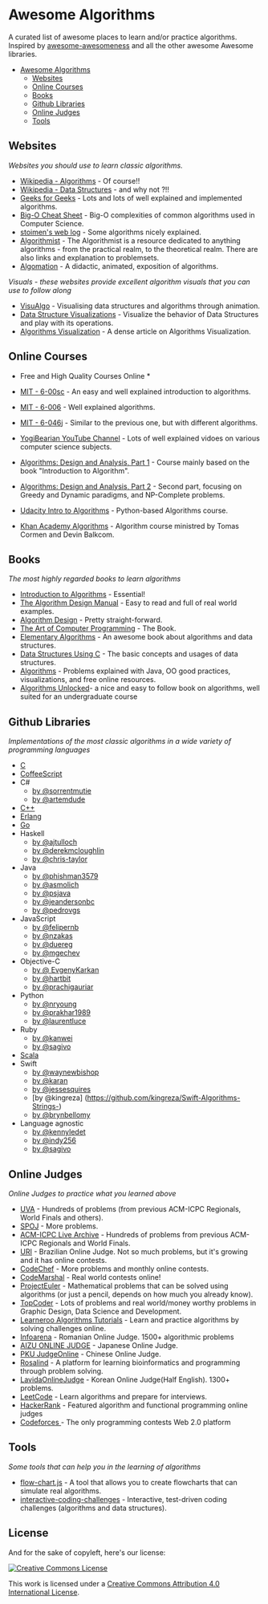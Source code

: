 # Awesome Algorithms

A curated list of awesome places to learn and/or practice algorithms.
Inspired by [awesome-awesomeness](https://github.com/bayandin/awesome-awesomeness) and all the other awesome Awesome libraries.

- [Awesome Algorithms](#awesome-algorithms)
    - [Websites](#websites)
    - [Online Courses](#online-courses)
    - [Books](#books)
    - [Github Libraries](#github-libraries)
    - [Online Judges](#online-judges)
    - [Tools](#tools)

## Websites

_Websites you should use to learn classic algorithms._

* [Wikipedia - Algorithms](http://en.wikipedia.org/wiki/List_of_algorithms) - Of course!!
* [Wikipedia - Data Structures](http://en.wikipedia.org/wiki/List_of_data_structures) - and why not ?!!
* [Geeks for Geeks](http://www.geeksforgeeks.org/fundamentals-of-algorithms/) -
    Lots and lots of well explained and implemented algorithms.
* [Big-O Cheat Sheet](http://bigocheatsheet.com/) - Big-O complexities of common algorithms used in Computer Science.
* [stoimen's web log](http://www.stoimen.com/blog/) - Some algorithms nicely explained.
* [Algorithmist](http://www.algorithmist.com/index.php/Main_Page) - The Algorithmist is a resource dedicated to anything algorithms - from the practical realm, to the theoretical realm. There are also links and explanation to problemsets.
* [Algomation](http://www.algomation.com/) - A didactic, animated, exposition of algorithms.

_Visuals - these websites provide excellent algorithm visuals that you can use to follow along_

* [VisuAlgo](http://www.comp.nus.edu.sg/~stevenha/visualization/index.html) - Visualising data structures and algorithms through animation.
* [Data Structure Visualizations](http://www.cs.usfca.edu/~galles/visualization/Algorithms.html) - Visualize the behavior of Data Structures and play with its operations.
* [Algorithms Visualization](http://bost.ocks.org/mike/algorithms/) - A dense article on Algorithms Visualization.

## Online Courses

* Free and High Quality Courses Online *

* [MIT - 6-00sc](http://ocw.mit.edu/courses/electrical-engineering-and-computer-science/6-00sc-introduction-to-computer-science-and-programming-spring-2011/index.htm) -
    An easy and well explained introduction to algorithms.
* [MIT - 6-006](http://ocw.mit.edu/courses/electrical-engineering-and-computer-science/6-006-introduction-to-algorithms-fall-2011/lecture-videos/) -
    Well explained algorithms.
* [MIT - 6-046j](http://ocw.mit.edu/courses/electrical-engineering-and-computer-science/6-046j-introduction-to-algorithms-sma-5503-fall-2005/video-lectures/) -
    Similar to the previous one, but with different algorithms.
* [YogiBearian YouTube Channel](http://www.youtube.com/channel/UCv3Kd0guxD5KWQtP---9D6g) - Lots of well explained vidoes on various computer science subjects.
* [Algorithms: Design and Analysis, Part 1](https://www.coursera.org/course/algo) - Course mainly based on the book "Introduction to Algorithm".
* [Algorithms: Design and Analysis, Part 2](https://www.coursera.org/course/algo2) - Second part, focusing on Greedy and Dynamic paradigms, and NP-Complete problems.
* [Udacity Intro to Algorithms](https://www.udacity.com/course/cs215) - Python-based Algorithms course.
* [Khan Academy Algorithms](https://www.khanacademy.org/computing/computer-science/algorithms) - Algorithm course ministred by Tomas Cormen and Devin Balkcom. 

## Books

*The most highly regarded books to learn algorithms*

* [Introduction to Algorithms](http://mitpress.mit.edu/books/introduction-algorithms) - Essential!
* [The Algorithm Design Manual](http://www.algorist.com/) - Easy to read and full of real world examples.
* [Algorithm Design](http://www.aw-bc.com/info/kleinberg/) - Pretty straight-forward.
* [The Art of Computer Programming](http://www-cs-faculty.stanford.edu/~uno/taocp.html) - The Book.
* [Elementary Algorithms](https://github.com/liuxinyu95/AlgoXY) - An awesome book about algorithms and data structures.
* [Data Structures Using C](http://www.amazon.com/Data-Structures-Using-Aaron-Tenenbaum/dp/0131997467) - The basic concepts and usages of data structures.
* [Algorithms](http://algs4.cs.princeton.edu/home/) - Problems explained with Java, OO good practices, visualizations, and free online resources.
* [Algorithms Unlocked](http://www.amazon.com/Algorithms-Unlocked-Thomas-H-Cormen/dp/0262518805)- a nice and easy to follow book on algorithms, well suited for an undergraduate course

## Github Libraries

*Implementations of the most classic algorithms in a wide variety of programming languages*

* [C](https://github.com/fragglet/c-algorithms)
* [CoffeeScript](https://github.com/BrunoRB/algorithms.coffee)
* C#
    * [by @sorrentmutie](https://github.com/sorrentmutie/ClassicAlgorithms)
    * [by @artemdude](https://github.com/artemdude/classic-algorithms)
* [C++](https://github.com/xtaci/algorithms)
* [Erlang](https://github.com/aggelgian/erlang-algorithms)
* [Go](https://github.com/arnauddri/algorithms)
* Haskell
	* [by @ajtulloch](https://github.com/ajtulloch/haskell-ml)
    * [by @derekmcloughlin](https://github.com/derekmcloughlin/pearls)
    * [by @chris-taylor](https://github.com/chris-taylor/aima-haskell)
* Java
    * [by @phishman3579](https://github.com/phishman3579/java-algorithms-implementation)
    * [by @asmolich](https://github.com/asmolich/algorithms)
    * [by @psjava](https://github.com/psjava/psjava)
    * [by @jeandersonbc](https://github.com/jeandersonbc/algorithms-and-ds)
    * [by @pedrovgs](https://github.com/pedrovgs/Algorithms)
* JavaScript
    * [by @felipernb](https://github.com/felipernb/algorithms.js)
    * [by @nzakas](https://github.com/nzakas/computer-science-in-javascript)
    * [by @duereg](https://github.com/duereg/js-algorithms)
    * [by @mgechev](https://github.com/mgechev/javascript-algorithms)
* Objective-C
    * [by @ EvgenyKarkan](https://github.com/EvgenyKarkan/EKAlgorithms)
    * [by @hartbit](https://github.com/hartbit/ObjectivePatterns)
    * [by @prachigauriar](https://github.com/prachigauriar/RedBlack)
* Python
    * [by @nryoung](https://github.com/nryoung/algorithms)
    * [by @prakhar1989](https://github.com/prakhar1989/Algorithms)
    * [by @laurentluce](https://github.com/laurentluce/python-algorithms)
* Ruby
	* [by @kanwei](https://github.com/kanwei/algorithms)
    * [by @sagivo](https://github.com/sagivo/algorithms)
* [Scala](https://github.com/vkostyukov/scalacaster)
* Swift
	* [by @waynewbishop](https://github.com/waynewbishop/SwiftStructures)
    * [by @karan](https://github.com/karan/Swift-Algorithms)
    * [by @jessesquires](https://github.com/jessesquires/swift-sorts)
    * [by @kingreza] (https://github.com/kingreza/Swift-Algorithms-Strings-) 
    * [by @brynbellomy](https://github.com/brynbellomy/SwiftDataStructures)
* Language agnostic
    * [by @kennyledet](https://github.com/kennyledet/Algorithm-Implementations)
    * [by @indy256](https://github.com/indy256/codelibrary)
    * [by @sagivo](https://github.com/sagivo/algorithms)

## Online Judges

*Online Judges to practice what you learned above*

* [UVA](http://uva.onlinejudge.org/) -
    Hundreds of problems (from previous ACM-ICPC Regionals, World Finals and others).
* [SPOJ](http://www.spoj.com/) - More problems.
* [ACM-ICPC Live Archive](http://livearchive.onlinejudge.org/) -
    Hundreds of problems from previous ACM-ICPC Regionals and World Finals.
* [URI](https://www.urionlinejudge.com.br/judge/login) -
    Brazilian Online Judge. Not so much problems, but it's growing and it has online contests.
* [CodeChef](http://www.codechef.com/) -
    More problems and monthly online contests.
* [CodeMarshal](https://algo.codemarshal.com/) -
    Real world contests online!
* [ProjectEuler](http://projecteuler.net/) -
    Mathematical problems that can be solved using algorithms (or just a pencil, depends on how much you already know).
* [TopCoder](http://www.topcoder.com/) - Lots of problems and real world/money worthy problems in Graphic Design, Data Science and Development.
* [Learneroo Algorithms Tutorials](http://www.learneroo.com/subjects/8) - Learn and practice algorithms by solving challenges online.
* [Infoarena](http://www.infoarena.ro/) - Romanian Online Judge. 1500+ algorithmic problems
* [AIZU ONLINE JUDGE](http://judge.u-aizu.ac.jp/onlinejudge/) - Japanese Online Judge.
* [PKU JudgeOnline](http://poj.org/) - Chinese Online Judge.
* [Rosalind](http://rosalind.info/problems/locations/) - A platform for learning bioinformatics and programming through problem solving.
* [LavidaOnlineJudge](http://judge.lavida.us) - Korean Online Judge(Half English). 1300+ problems.
* [LeetCode](http://leetcode.com/) - Learn algorithms and prepare for interviews.
* [HackerRank](https://www.hackerrank.com/) - Featured algorithm and functional programming online judges
* [Codeforces ](http://codeforces.com/) - The only programming contests Web 2.0 platform

## Tools

*Some tools that can help you in the learning of algorithms*

* [flow-chart.js](http://brunorb.github.io/flow-chart.js/dist/index.html) -
    A tool that allows you to create flowcharts that can simulate real algorithms.
* [interactive-coding-challenges](https://github.com/donnemartin/interactive-coding-challenges) - Interactive, test-driven coding challenges (algorithms and data structures).

## License

And for the sake of copyleft, here's our license:

[![Creative Commons License](http://i.creativecommons.org/l/by/4.0/88x31.png)](http://creativecommons.org/licenses/by/4.0/)

This work is licensed under a [Creative Commons Attribution 4.0 International License](http://creativecommons.org/licenses/by/4.0/).
